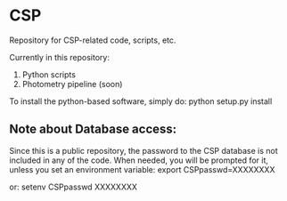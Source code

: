 # CSP
Repository for CSP-related code, scripts, etc.

Currently in this repository:

1. Python scripts
2. Photometry pipeline (soon)

To install the python-based software, simply do:
   python setup.py install

## Note about Database access:

Since this is a public repository, the password to the CSP database is not
included in any of the code. When needed, you will be prompted for it, 
unless you set an environment variable:
export CSPpasswd=XXXXXXXX

or:
setenv CSPpasswd XXXXXXXX
